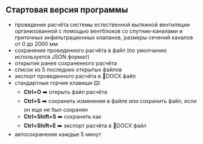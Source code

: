 ## Стартовая версия программы

- проведение расчёта системы естественной вытяжной вентиляции организованной с помощью вентблоков со спутник-каналами и приточных инфильтрационных клапанов, размеры сечений каналов от 0 до 2000 мм
- сохранение проведенного расчёта в файл (по умолчанию используется JSON формат)
- открытие ранее сохраненного расчёта
- список из 5 последних открытых файлов
- экспорт проведенного расчёта в 📄DOCX файл
- стандартные горчие клавиши ⌨️:
    - **Ctrl+O** ➡️ открыть файл расчёта
    - **Ctrl+S** ➡️ сохранить изменения в файле или сохранить файл, если он еще не был сохранен
    - **Ctrl+Shift+S** ➡️ сохранить как
    - **Ctrl+Shift+E** ➡️ экспорт расчёта в 📄DOCX файл
- автосохранение каждые 5 минут

